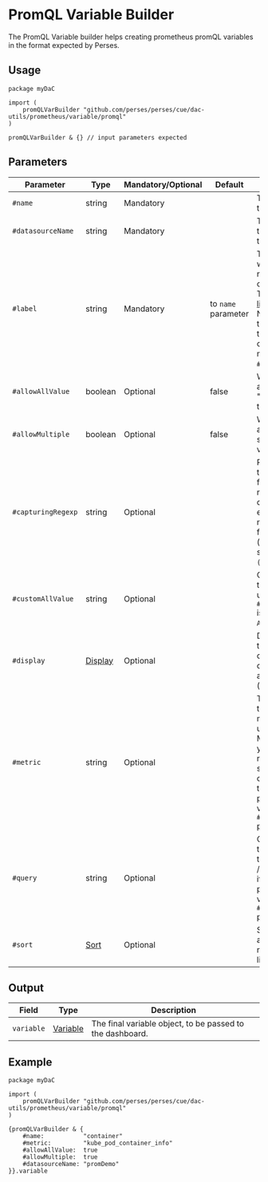 # PromQL Variable Builder

The PromQL Variable builder helps creating prometheus promQL variables in the format expected by Perses.

## Usage

```cue
package myDaC

import (
	promQLVarBuilder "github.com/perses/perses/cue/dac-utils/prometheus/variable/promql"
)

promQLVarBuilder & {} // input parameters expected
```

## Parameters

| Parameter          | Type                                                            | Mandatory/Optional | Default             | Description                                                                                                                                                                           |
|--------------------|-----------------------------------------------------------------|--------------------|---------------------|---------------------------------------------------------------------------------------------------------------------------------------------------------------------------------------|
| `#name`            | string                                                          | Mandatory          |                     | The name of this variable.                                                                                                                                                            |
| `#datasourceName`  | string                                                          | Mandatory          |                     | The name of the datasource to query.                                                                                                                                                  |
| `#label`           | string                                                          | Mandatory          | to `name` parameter | The label from which to retrieve the list of values. /!\ The [filter library](../filter.md) does NOT rely on this parameter to build the corresponding matcher, only `#name` is used. |
| `#allowAllValue`   | boolean                                                         | Optional           | false               | Whether to append the "All" value to the list.                                                                                                                                        |
| `#allowMultiple`   | boolean                                                         | Optional           | false               | Whether to allow multi-selection of values.                                                                                                                                           |
| `#capturingRegexp` | string                                                          | Optional           |                     | Regexp used to catch and filter the results of the query. If empty, then nothing is filtered (equivalent of setting it to `(.*)`).                                                    |
| `#customAllValue`  | string                                                          | Optional           |                     | Custom value that will be used if `#allowAllValue` is true and if `All` is selected.                                                                                                  |
| `#display`         | [Display](../../../../api/variable.md#display-specification)    | Optional           |                     | Display object to tune the display name, description and visibility (show/hide).                                                                                                      |
| `#metric`          | string                                                          | Optional           |                     | The name of the source metric to be used. /!\ Mandatory if you want to rely on the standard query pattern, thus didn't provide a value to the `#query` parameter.                     |
| `#query`           | string                                                          | Optional           |                     | Custom query to be used for this variable. /!\ Mandatory if you didn't provide a value to the `#metric` parameter.                                                                    |
| `#sort`            | [Sort](../../../../api/variable.md#list-variable-specification) | Optional           |                     | Sort method to apply when rendering the list of values.                                                                                                                               |

## Output

| Field      | Type                                                           | Description                                               |
|------------|----------------------------------------------------------------|-----------------------------------------------------------|
| `variable` | [Variable](../../../../api/variable.md#variable-specification) | The final variable object, to be passed to the dashboard. |

## Example

```cue
package myDaC

import (
	promQLVarBuilder "github.com/perses/perses/cue/dac-utils/prometheus/variable/promql"
)

{promQLVarBuilder & {
	#name:           "container"
	#metric:         "kube_pod_container_info"
	#allowAllValue:  true
	#allowMultiple:  true
	#datasourceName: "promDemo"
}}.variable
```
